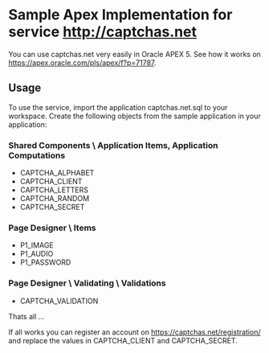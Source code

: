 # Sample Apex Implementation for service http://captchas.net

You can use captchas.net very easily in Oracle APEX 5. See how it works on https://apex.oracle.com/pls/apex/f?p=71787.

## Usage
To use the service, import the application captchas.net.sql to your workspace. Create the following objects from the sample application in your application:

### Shared Components \ Application Items, Application Computations
* CAPTCHA_ALPHABET
* CAPTCHA_CLIENT
* CAPTCHA_LETTERS
* CAPTCHA_RANDOM
* CAPTCHA_SECRET

### Page Designer \ <your form page> Items
* P1_IMAGE
* P1_AUDIO
* P1_PASSWORD

### Page Designer \ Validating \ Validations
* CAPTCHA_VALIDATION

Thats all ...

If all works you can register an account on https://captchas.net/registration/ and replace the values in CAPTCHA_CLIENT and CAPTCHA_SECRET.



